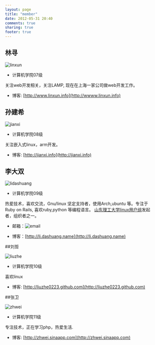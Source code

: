 ```yaml
---
layout: page
title: "member"
date: 2012-05-31 20:40
comments: true
sharing: true
footer: true
---
```


## 林寻

![linxun](http://pic.yupoo.com/lidashuang/C0rN1fbE/ySXk3.jpg)

* 计算机学院07级

 关注web开发相关，关注LAMP, 现在在上海一家公司做web开发工作。

* 博客: [http://www.linxun.info](http://wwww.linxun.info)

## 孙建希

![jianxi](http://pic.yupoo.com/ycsunjane/BUEXkBsM/medium.jpg)

* 计算机学院08级

 关注嵌入式linux，arm开发。

* 博客: [http://jianxi.info](http://jianxi.info)


## 李大双

![lidashuang](http://pic.yupoo.com/lidashuang/Bsd1wKDt/medish.jpg)

* 计算机学院09级

 热爱技术，喜欢交流，Gnu/linux 坚定支持者，使用Arch,ubuntu 等。专注于Ruby on Rails, 喜欢ruby,python
 等编程语言。 [山东理工大学linux用户组](http://sdutlinux.org)发起者，组织者之一。

 * 邮箱：![email](http://wiki.dashuang.name/html/css/bg/image.png)

 * 博客：[http://li.dashuang.name](http://li.dashuang.name)


##刘哲

![liuzhe](http://liuzhe0223.github.com/images/zhe.jpg)

* 计算机学院10级

 喜欢linux

* 博客: [http://liuzhe0223.github.com](http://liuzhe0223.github.com)


##张卫

![zhwei](http://pic.yupoo.com/zhweifcx_v/C0K5TvFY/OFhgN.jpg)

* 计算机学院11级

 专注技术，正在学习php，热爱生活.

* 博客: [http://zhwei.sinaapp.com](http://zhwei.sinaapp.com)
